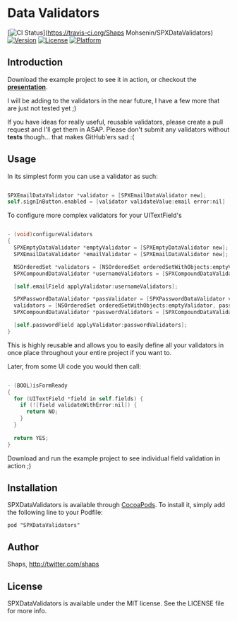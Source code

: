 # Data Validators

[![CI Status](http://img.shields.io/travis/shaps80/SPXDataValidators.svg?style=flat)](https://travis-ci.org/Shaps Mohsenin/SPXDataValidators)
[![Version](https://img.shields.io/cocoapods/v/SPXDataValidators.svg?style=flat)](http://cocoadocs.org/docsets/SPXDataValidators)
[![License](https://img.shields.io/cocoapods/l/SPXDataValidators.svg?style=flat)](http://cocoadocs.org/docsets/SPXDataValidators)
[![Platform](https://img.shields.io/cocoapods/p/SPXDataValidators.svg?style=flat)](http://cocoadocs.org/docsets/SPXDataValidators)

## Introduction

Download the example project to see it in action, or checkout the **[presentation](https://github.com/shaps80/SPXDataValidators/blob/master/Data%20Validation%20-%20Presentation.pdf?raw=true)**.

I will be adding to the validators in the near future, I have a few more that are just not tested yet ;)

If you have ideas for really useful, reusable validators, please create a pull request and I'll get them in ASAP. Please don't submit any validators without **tests** though... that makes GitHub'ers sad :(

## Usage

In its simplest form you can use a validator as such:

``` objectivec

SPXEmailDataValidator *validator = [SPXEmailDataValidator new];
self.signInButton.enabled = [validator validateValue:email error:nil]

```


To configure more complex validators for your UITextField's

``` objectivec

- (void)configureValidators
{
  SPXEmptyDataValidator *emptyValidator = [SPXEmptyDataValidator new];
  SPXEmailDataValidator *emailValidator = [SPXEmailDataValidator new];

  NSOrderedSet *validators = [NSOrderedSet orderedSetWithObjects:emptyValidator, emailValidator, nil];
  SPXCompoundDataValidator *usernameValidators = [SPXCompoundDataValidator validatorWithValidators:validators validationType:SPXCompoundDataValidatorValidateAll];

  [self.emailField applyValidator:usernameValidators];

  SPXPasswordDataValidator *passValidator = [SPXPasswordDataValidator validatorWithRegularExpression:PasswordRegex];
  validators = [NSOrderedSet orderedSetWithObjects:emptyValidator, passValidator, nil];
  SPXCompoundDataValidator *passwordValidators = [SPXCompoundDataValidator validatorWithValidators:validators validationType:SPXCompoundDataValidatorValidateAll];

  [self.passwordField applyValidator:passwordValidators];
}

```

This is highly reusable and allows you to easily define all your validators in once place throughout your entire project if you want to.

Later, from some UI code you would then call:

``` objectivec

- (BOOL)isFormReady
{
  for (UITextField *field in self.fields) {
    if (![field validateWithError:nil]) {
      return NO;
    }
  }
  
  return YES;
}

```

Download and run the example project to see individual field validation in action ;)

## Installation

SPXDataValidators is available through [CocoaPods](http://cocoapods.org). To install
it, simply add the following line to your Podfile:

    pod "SPXDataValidators"

## Author

Shaps, http://twitter.com/shaps

## License

SPXDataValidators is available under the MIT license. See the LICENSE file for more info.


